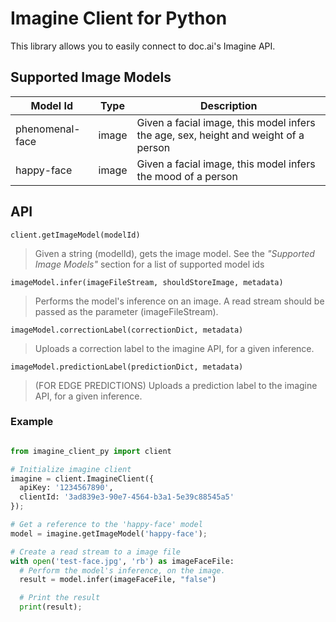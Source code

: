 # Imagine Client for Python

This library allows you to easily connect to doc.ai's Imagine API.

## Supported Image Models

Model Id       | Type  | Description |
---------------|-------|-------------|
phenomenal-face| image | Given a facial image, this model infers the age, sex, height and weight of a person |
happy-face     | image | Given a facial image, this model infers the mood of a person | 


## API

```client.getImageModel(modelId)```

> Given a string (modelId), gets the image model. See the *"Supported Image Models"* section for a list of supported model ids

```imageModel.infer(imageFileStream, shouldStoreImage, metadata)```

> Performs the model's inference on an image. A read stream should be passed as the parameter (imageFileStream).

```imageModel.correctionLabel(correctionDict, metadata)```

> Uploads a correction label to the imagine API, for a given inference.

```imageModel.predictionLabel(predictionDict, metadata)```

> (FOR EDGE PREDICTIONS) Uploads a prediction label to the imagine API, for a given inference.

### Example

```python

from imagine_client_py import client

# Initialize imagine client
imagine = client.ImagineClient({
  apiKey: '1234567890',
  clientId: '3ad839e3-90e7-4564-b3a1-5e39c88545a5'
});

# Get a reference to the 'happy-face' model
model = imagine.getImageModel('happy-face');

# Create a read stream to a image file
with open('test-face.jpg', 'rb') as imageFaceFile:
  # Perform the model's inference, on the image.
  result = model.infer(imageFaceFile, "false")

  # Print the result
  print(result);
```